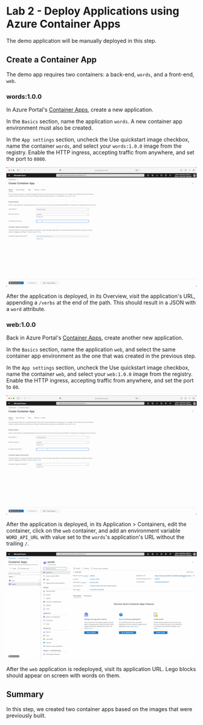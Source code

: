 # Lab 2 - Deploy Applications using Azure Container Apps

The demo application will be manually deployed in this step.

## Create a Container App

The demo app requires two containers: a back-end, `words`, and a front-end, `web`.

### words:1.0.0

In Azure Portal's [Container Apps](https://portal.azure.com/#blade/HubsExtension/BrowseResource/resourceType/Microsoft.App%2FcontainerApps), create a new application.

In the `Basics` section, name the application `words`. A new container app environment must also be created.

In the `App settings` section, uncheck the Use quickstart image checkbox, name the container `words`, and select your `words:1.0.0` image from the registry. Enable the HTTP ingress, accepting traffic from anywhere, and set the port to `8080`.

![GIF of word app container creation](../assets/container-app-words.gif)

After the application is deployed, in its Overview, visit the application's URL, appending a `/verbs` at the end of the path. This should result in a JSON with a `word` attribute.

### web:1.0.0

Back in Azure Portal's [Container Apps](https://portal.azure.com/#blade/HubsExtension/BrowseResource/resourceType/Microsoft.App%2FcontainerApps), create another new application.

In the `Basics` section, name the application `web`, and select the same container app environment as the one that was created in the previous step.

In the `App settings` section, uncheck the Use quickstart image checkbox, name the container `web`, and select your `web:1.0.0` image from the registry. Enable the HTTP ingress, accepting traffic from anywhere, and set the port to `80`.

![GIF of web app container creation](../assets/container-app-web.gif)

After the application is deployed, in its Application > Containers, edit the container, click on the `web` container, and add an environment variable `WORD_API_URL` with value set to the `words`'s application's URL without the trailing `/`.

![Update web app with an env var](../assets/update-app-web-with-env.gif)

After the `web` application is redeployed, visit its application URL. Lego blocks should appear on screen with words on them.

## Summary

In this step, we created two container apps based on the images that were previously built.
